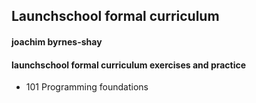 ## Launchschool formal curriculum
#### joachim byrnes-shay

#### launchschool formal curriculum exercises and practice
* 101 Programming foundations

